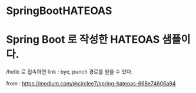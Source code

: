 # SpringBootHATEOAS

# Spring Boot 로 작성한 HATEOAS 샘플이다.

/hello 로 접속하면  link : bye, punch 경로를 얻을 수 있다.

from : https://medium.com/@circlee7/spring-hateoas-668e74606a94
